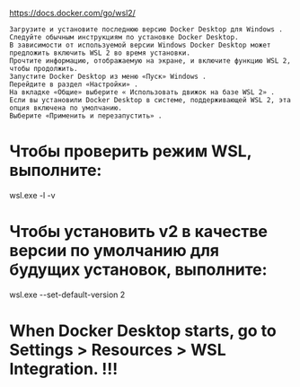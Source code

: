 https://docs.docker.com/go/wsl2/    


```
Загрузите и установите последнюю версию Docker Desktop для Windows .
Следуйте обычным инструкциям по установке Docker Desktop. 
В зависимости от используемой версии Windows Docker Desktop может предложить включить WSL 2 во время установки. 
Прочтите информацию, отображаемую на экране, и включите функцию WSL 2, чтобы продолжить.
Запустите Docker Desktop из меню «Пуск» Windows .
Перейдите в раздел «Настройки» .
На вкладке «Общие» выберите « Использовать движок на базе WSL 2» .
Если вы установили Docker Desktop в системе, поддерживающей WSL 2, эта опция включена по умолчанию.
Выберите «Применить и перезапустить» .
```

# Чтобы проверить режим WSL, выполните:
wsl.exe -l -v

# Чтобы установить v2 в качестве версии по умолчанию для будущих установок, выполните:
wsl.exe --set-default-version 2

# When Docker Desktop starts, go to Settings > Resources > WSL Integration. !!!
